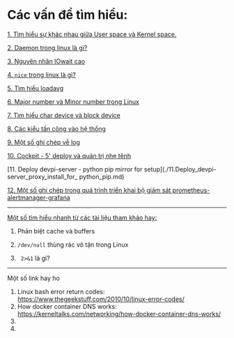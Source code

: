 # Các vấn đề tìm hiểu: 

[1. Tìm hiểu sự khác nhau giữa User space và Kernel space.](./1.userspace_and_kernelspace.md)

[2. Daemon trong linux là gì?](./2.daemon_la_gi.md)

[3. Nguyên nhân IOwait cao](./3.nguyen_nhan_CPU-iowait_cao.md)

[4. `nice` trong linux là gì?](./4.nice_trong_linux.md)

[5. Tìm hiểu loadavg](./5.tim_hieu_loadavg.md)

[6. Major number và Minor number trong Linux](./6.Major_number-and-Minor_number.md)

[7. Tìm hiểu char device và block device](./7.Char_devices_and_Block_devices7.Char_devices_and_Block_devices.md)

[8. Các kiểu tấn công vào hệ thống](./8.Cac_kieu_tan_cong_vao_he_thong.md)

[9. Một số ghi chép về log](./9.Mot_so_ghi_chep_ve_log.md)

[10. Cockpit - 5' deploy và quản trị nhẹ tênh](./10.5min_with_Cockpit.md)

[11. Deploy devpi-server - python pip mirror for setup](./11.Deploy_devpi-server_proxy_install_for_ python_pip.md)

[12. Một số ghi chép trong quá trình triển khai bộ giám sát prometheus-alertmanager-grafana](./12.Prometheus-Alertmanager-Grafana)

---

[Một số tìm hiểu nhanh từ các tài liệu tham khảo hay:](./Mot_so_link_tham_khao.md) 

1) Phân biệt cache và buffers

2) `/dev/null` thùng rác vô tận trong Linux

3) ` 2>&1` là gì?



---

Một số link hay ho

1) Linux bash error return codes:  https://www.thegeekstuff.com/2010/10/linux-error-codes/ 
2) How docker container DNS works: https://kerneltalks.com/networking/how-docker-container-dns-works/
3) 
4) 
